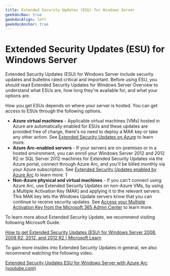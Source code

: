 ```yaml
---
title: Extended Security Updates (ESU) for Windows Server
geekdocNav: true
geekdocAlign: left
geekdocAnchor: true
---
```


# Extended Security Updates (ESU) for Windows Server

Extended Security Updates (ESU) for Windows Server include security updates and bulletins rated critical and important. Before using ESU, you should read Extended Security Updates for Windows Server Overview to understand what ESUs are, how long they're available for, and what your options are.

How you get ESUs depends on where your server is hosted. You can get access to ESUs through the following options.

- **Azure virtual machines**  - Applicable virtual machines (VMs) hosted in Azure are automatically enabled for ESUs and these updates are provided free of charge, there's no need to deploy a MAK key or take any other action. See [Extended Security Updates on Azure](https://learn.microsoft.com/en-us/windows-server/get-started/extended-security-updates-deploy#extended-security-updates-on-azure) to learn more.
- **Azure Arc-enabled servers**  - If your servers are on-premises or in a hosted environment, you can enroll your Windows Server 2012 and 2012 R2 or SQL Server 2012 machines for Extended Security Updates via the Azure portal, connect through Azure Arc, and you'll be billed monthly via your Azure subscription. See [Extended Security Updates enabled by Azure Arc](https://learn.microsoft.com/en-us/windows-server/get-started/extended-security-updates-deploy#extended-security-updates-enabled-by-azure-arc) to learn more. 1
- **Non-Azure physical and virtual machines**  - If you can't connect using Azure Arc, use Extended Security Updates on non-Azure VMs, by using a Multiple Activation Key (MAK) and applying it to the relevant servers. This MAK key lets the Windows Update servers know that you can continue to receive security updates. See [Access your Multiple Activation Key from the Microsoft 365 Admin Center](https://learn.microsoft.com/en-us/windows-server/get-started/extended-security-updates-deploy#access-your-multiple-activation-key-from-the-microsoft-365-admin-center) to learn more.

To learn more about Extended Security Update, we recommend visiting following Microsoft Guide.

[How to get Extended Security Updates (ESU) for Windows Server 2008, 2008 R2, 2012, and 2012 R2 | Microsoft Learn](https://learn.microsoft.com/en-us/windows-server/get-started/extended-security-updates-deploy)

To gain more insides into Extended Security Updates in general, we also recommend watching the following video.

[Extended Security Updates ESU for Windows Server with Azure Arc (youtube.com)](https://www.youtube.com/watch?v=rXvTzdwbK2Y)
